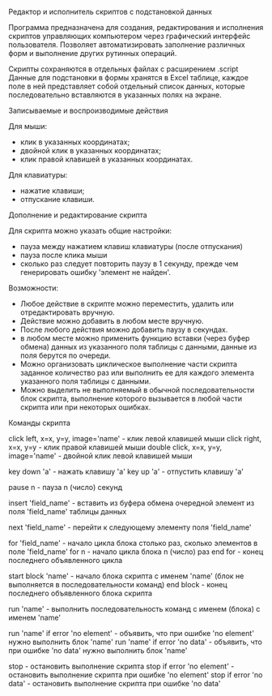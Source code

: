 Редактор и исполнитель скриптов с подстановкой данных

Программа предназначена для создания, редактирования и исполнения скриптов управляющих компьютером 
через графический интерфейс пользователя. Позволяет автоматизировать заполнение различных форм 
и выполнение других рутинных операций. 

Скрипты сохраняются в отдельных файлах с расширением .script
Данные для подстановки в формы хранятся в Excel таблице, каждое поле в ней представляет собой 
отдельный список данных, которые последовательно вставляются в указанных полях на экране.


Записываемые и воспроизводимые действия

Для мыши: 
- клик в указанных координатах;
- двойной клик в указанных координатах;
- клик правой клавишей в указанных координатах.

Для клавиатуры:
- нажатие клавиши;
- отпускание клавиши.


Дополнение и редактирование скрипта

Для скрипта можно указать общие настройки:
- пауза между нажатием клавиш клавиатуры (после отпускания)
- пауза после клика мыши
- сколько раз следует повторить паузу в 1 секунду, прежде чем генерировать ошибку 'элемент не найден'.

Возможности:
- Любое действие в скрипте можно переместить, удалить или отредактировать вручную. 
- Действие можно добавить в любом месте вручную.
- После любого действия можно добавить паузу в секундах.
- в любом месте можно применить функцию вставки (через буфер обмена) данных
  из указанного поля таблицы с данными, данные из поля берутся по очереди.
- Можно организовать циклическое выполнение части скрипта заданное количество раз 
  или выполнить ее для каждого элемента указанного поля таблицы с данными.
- Можно выделить не выполняемый в обычной последовательности блок скрипта, 
выполнение которого вызывается в любой части скрипта или при некоторых ошибках.


Команды скрипта

click left, x=x, y=y, image='name' - клик левой клавишей мыши
click right, x=x, y=y - клик правой клавишей мыши
double click, x=x, y=y, image='name' - двойной клик левой клавишей мыши

key down 'a' - нажать клавишу 'a'
key up 'a' - отпустить клавишу 'a'

pause n - пауза n (число) секунд

insert 'field_name' - вставить из буфера обмена очередной элемент из поля 'field_name' таблицы данных

next 'field_name' - перейти к следующему элементу поля 'field_name'

for 'field_name' - начало цикла блока столько раз, сколько элементов в поле 'field_name'
for n - начало цикла блока n (число) раз
end for - конец последнего объявленного цикла

start block 'name' - начало блока скрипта с именем 'name' (блок не выполняется в последовательности команд)
end block - конец последнего объявленного блока скрипта

run 'name' - выполнить последовательность команд с именем (блока) с именем 'name'

run 'name' if error 'no element' - объявить, что при ошибке 'no element' нужно выполнить блок 'name'
run 'name' if error 'no data' - объявить, что при ошибке 'no data' нужно выполнить блок 'name'

stop - остановить выполнение скрипта
stop if error 'no element' - остановить выполнение скрипта при ошибке 'no element'
stop if error 'no data' - остановить выполнение скрипта при ошибке 'no data'


